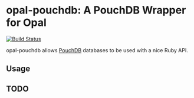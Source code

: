 # opal-pouchdb: A PouchDB Wrapper for Opal

[![Build Status](https://travis-ci.org/dodecaphonic/opal-pouchdb/master.svg)](https://travis-ci.org/dodecaphonic/opal-pouchdb)

opal-pouchdb allows [PouchDB][pouchdb] databases to be used with a nice Ruby API.

## Usage

## TODO

[pouchdb]: http://pouchdb.com
